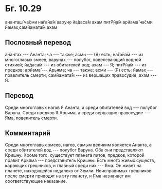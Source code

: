 # Бг. 10.29
ананташ́ ча̄сми на̄га̄на̄м̇
варун̣о йа̄даса̄м ахам
питР̣̄н̣а̄м арйама̄ ча̄сми
йамах̣ сам̇йамата̄м ахам
## Пословный перевод

анантах̣ --- Ананта; ча --- также; асми --- (Я) есть; на̄га̄на̄м --- из
многоглавых змеев; варун̣ах̣ --- полубог, повелевающий водной стихией;
йа̄даса̄м --- из обитателей вод; ахам --- Я; питР̣̄н̣а̄м --- из предков;
арйама̄ --- Арьяма; ча --- также; асми --- (Я) есть; йамах̣ --- повелитель
смерти; сам̇йамата̄м --- из вершащих правосудие; ахам --- Я.

## Перевод

Среди многоглавых нагов Я Ананта, а среди обитателей вод --- полубог
Варуна. Среди предков Я Арьяма, а среди вершащих правосудие --- Яма,
повелитель смерти.

## Комментарий

Среди многоглавых змеев, нагов, самым великим является Ананта, а среди
обитателей вод --- полубог Варуна. Оба они представляют Кришну. Кроме
того, существует планета питов, предков, которой правит Арьяма ---
представитель Кришны. Есть много живых существ, карающих грешников, и
главный среди них --- Яма. Он живет на планете, находящейся недалеко от
Земли. Неисправимых грешников после смерти приводят на эту планету, и
Яма назначает им соответствующее наказание.
